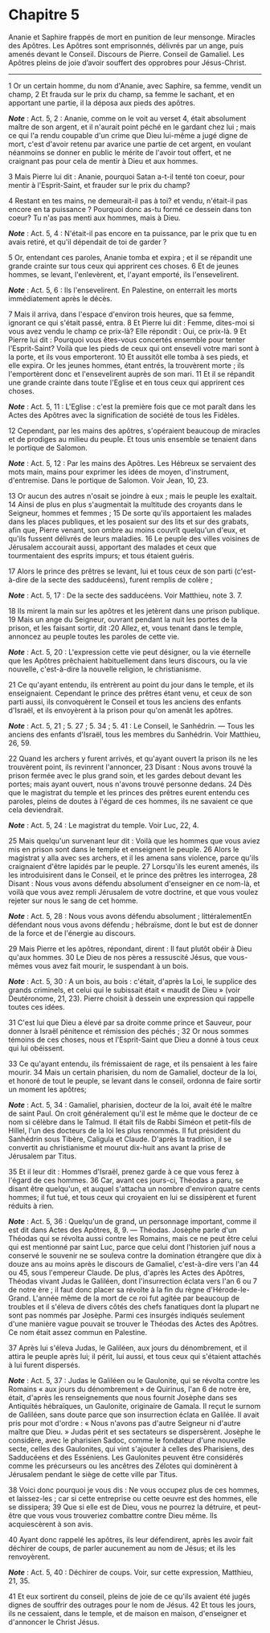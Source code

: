 # Chapitre 5

Ananie et Saphire frappés de mort en punition de leur mensonge.
Miracles des Apôtres.
Les Apôtres sont emprisonnés, délivrés par un ange, puis amenés devant le Conseil.
Discours de Pierre.
Conseil de Gamaliel.
Les Apôtres pleins de joie d’avoir souffert des opprobres pour Jésus-Christ.

***

1 Or un certain homme, du nom d'Ananie, avec Saphire, sa femme, vendit un champ, 2 Et frauda sur le prix du champ, sa femme le sachant, et en apportant une partie, il la déposa aux pieds des apôtres.

***Note*** :  Act. 5, 2 : Ananie, comme on le voit au verset 4, était absolument maître de son argent, et il n'aurait point péché en le gardant chez lui ; mais ce qui l'a rendu coupable d'un crime que Dieu lui-même a jugé digne de mort, c'est d'avoir retenu par avarice une partie de cet argent, en voulant néanmoins se donner en public le mérite de l'avoir tout offert, et ne craignant pas pour cela de mentir à Dieu et aux hommes.

3 Mais Pierre lui dit : Ananie, pourquoi Satan a-t-il tenté ton coeur, pour mentir à l'Esprit-Saint, et frauder sur le prix du champ?

4 Restant en tes mains, ne demeurait-il pas à toi? et vendu, n'était-il pas encore en ta puissance ? Pourquoi donc as-tu formé ce dessein dans ton coeur? Tu n'as pas menti aux hommes, mais à Dieu.

***Note*** :  Act. 5, 4 : N'était-il pas encore en ta puissance, par le prix que tu en avais retiré, et qu'il dépendait de toi de garder ?

5 Or, entendant ces paroles, Ananie tomba et expira ; et il se répandit une grande crainte sur tous ceux qui apprirent ces choses. 6 Et de jeunes hommes, se levant, l'enlevèrent, et, l'ayant emporté, ils l'ensevelirent.

***Note*** :  Act. 5, 6 : Ils l'ensevelirent. En Palestine, on enterrait les morts immédiatement après le décès.


7 Mais il arriva, dans l'espace d'environ trois heures, que sa femme, ignorant ce qui s'était passé, entra. 8 Et Pierre lui dit : Femme, dites-moi si vous avez vendu le champ ce prix-là? Elle répondit : Oui, ce prix-là. 9 Et Pierre lui dit : Pourquoi vous êtes-vous concertés ensemble pour tenter l'Esprit-Saint? Voilà que les pieds de ceux qui ont enseveli votre mari sont à la porte, et ils vous emporteront. 10 Et aussitôt elle tomba à ses pieds, et elle expira. Or les jeunes hommes, étant entrés, la trouvèrent morte ; ils l'emportèrent donc et l'ensevelirent auprès de son mari. 11 Et il se répandit une grande crainte dans toute l'Eglise et en tous ceux qui apprirent ces choses.

***Note*** :  Act. 5, 11 : L'Eglise : c'est la première fois que ce mot paraît dans les Actes des Apôtres avec la signification de société de tous les Fidèles.


12 Cependant, par les mains des apôtres, s'opéraient beaucoup de miracles et de prodiges au milieu du peuple. Et tous unis ensemble se tenaient dans le portique de Salomon.

***Note*** :  Act. 5, 12 : Par les mains des Apôtres. Les Hébreux se servaient des mots main, mains pour exprimer les idées de moyen, d'instrument, d'entremise. Dans le portique de Salomon. Voir Jean, 10, 23.

13 Or aucun des autres n'osait se joindre à eux ; mais le peuple les exaltait. 14 Ainsi de plus en plus s'augmentait la multitude des croyants dans le Seigneur, hommes et femmes ; 15 De sorte qu'ils apportaient les malades dans les places publiques, et les posaient sur des lits et sur des grabats, afin que, Pierre venant, son ombre au moins couvrît quelqu'un d'eux, et qu'ils fussent délivrés de leurs maladies. 16 Le peuple des villes voisines de Jérusalem accourait aussi, apportant des malades et ceux que tourmentaient des esprits impurs; et tous étaient guéris.


17 Alors le prince des prêtres se levant, lui et tous ceux de son parti (c'est-à-dire de la secte des sadducéens), furent remplis de colère ;

***Note*** :  Act. 5, 17 : De la secte des sadducéens. Voir Matthieu, note 3. 7.

18 Ils mirent la main sur les apôtres et les jetèrent dans une prison publique. 19 Mais un ange du Seigneur, ouvrant pendant la nuit les portes de la prison, et les faisant sortir, dit :20 Allez, et, vous tenant dans le temple, annoncez au peuple toutes les paroles de cette vie.

***Note*** :  Act. 5, 20 : L'expression cette vie peut désigner, ou la vie éternelle que les Apôtres prêchaient habituellement dans leurs discours, ou la vie nouvelle, c'est-à-dire la nouvelle religion, le christianisme.

21 Ce qu'ayant entendu, ils entrèrent au point du jour dans le temple, et ils enseignaient. Cependant le prince des prêtres étant venu, et ceux de son parti aussi, ils convoquèrent le Conseil et tous les anciens des enfants d'Israël, et ils envoyèrent à la prison pour qu'on amenât les apôtres.

***Note*** :  Act. 5, 21 ; 5. 27 ; 5. 34 ; 5. 41 : Le Conseil, le Sanhédrin. ― Tous les anciens des enfants d'Israël, tous les membres du Sanhédrin. Voir Matthieu, 26, 59.


22 Quand les archers y furent arrivés, et qu'ayant ouvert la prison ils ne les trouvèrent point, ils revinrent l'annoncer, 23 Disant : Nous avons trouvé la prison fermée avec le plus grand soin, et les gardes debout devant les portes; mais ayant ouvert, nous n'avons trouvé personne dedans. 24 Dès que le magistrat du temple et les princes des prêtres eurent entendu ces paroles, pleins de doutes à l'égard de ces hommes, ils ne savaient ce que cela deviendrait.

***Note*** :  Act. 5, 24 : Le magistrat du temple. Voir Luc, 22, 4.

25 Mais quelqu'un survenant leur dit : Voilà que les hommes que vous aviez mis en prison sont dans le temple et enseignent le peuple. 26 Alors le magistrat y alla avec ses archers, et il les amena sans violence, parce qu'ils craignaient d'être lapidés par le peuple. 27 Lorsqu'ils les eurent amenés, ils les introduisirent dans le Conseil, et le prince des prêtres les interrogea, 28 Disant : Nous vous avons défendu absolument d'enseigner en ce nom-là, et voilà que vous avez rempli Jérusalem de votre doctrine, et que vous voulez rejeter sur nous le sang de cet homme.

***Note*** :  Act. 5, 28 : Nous vous avons défendu absolument ; littéralementEn défendant nous vous avons défendu ; hébraïsme, dont le but est de donner de la force et de l'énergie au discours.

29 Mais Pierre et les apôtres, répondant, dirent : Il faut plutôt obéir à Dieu qu'aux hommes. 30 Le Dieu de nos pères a ressuscité Jésus, que vous-mêmes vous avez fait mourir, le suspendant à un bois.

***Note*** :  Act. 5, 30 : A un bois, au bois : c'était, d'après la Loi, le supplice des grands criminels, et celui qui le subissait était « maudit de Dieu » (voir Deutéronome, 21, 23). Pierre choisit à dessein une expression qui rappelle toutes ces idées.

31 C'est lui que Dieu a élevé par sa droite comme prince et Sauveur, pour donner à Israël pénitence et rémission des péchés ; 32 Or nous sommes témoins de ces choses, nous et l'Esprit-Saint que Dieu a donné à tous ceux qui lui obéissent.


33 Ce qu'ayant entendu, ils frémissaient de rage, et ils pensaient à les faire mourir. 34 Mais un certain pharisien, du nom de Gamaliel, docteur de la loi, et honoré de tout le peuple, se levant dans le conseil, ordonna de faire sortir un moment les apôtres;

***Note*** :  Act. 5, 34 : Gamaliel, pharisien, docteur de la loi, avait été le maître de saint Paul. On croit généralement qu'il est le même que le docteur de ce nom si célèbre dans le Talmud. Il était fils de Rabbi Siméon et petit-fils de Hillel, l'un des docteurs de la loi les plus renommés. Il fut président du Sanhédrin sous Tibère, Caligula et Claude. D'après la tradition, il se convertit au christianisme et mourut dix-huit ans avant la prise de Jérusalem par Titus.

35 Et il leur dit : Hommes d'Israël, prenez garde à ce que vous ferez à l'égard de ces hommes. 36 Car, avant ces jours-ci, Théodas a paru, se disant être quelqu'un, et auquel s'attacha un nombre d'environ quatre cents hommes; il fut tué, et tous ceux qui croyaient en lui se dissipèrent et furent réduits à rien.

***Note*** :  Act. 5, 36 : Quelqu'un de grand, un personnage important, comme il est dit dans Actes des Apôtres, 8, 9. ― Théodas. Josèphe parle d'un Théodas qui se révolta aussi contre les Romains, mais ce ne peut être celui qui est mentionné par saint Luc, parce que celui dont l'historien juif nous a conservé le souvenir ne se souleva contre la domination étrangère que dix à douze ans au moins après le discours de Gamaliel, c'est-à-dire vers l'an 44 ou 45, sous l'empereur Claude. De plus, d'après les Actes des Apôtres, Théodas vivant Judas le Galiléen, dont l'insurrection éclata vers l'an 6 ou 7 de notre ère ; il faut donc placer sa révolte à la fin du règne d'Hérode-le-Grand. L'année même de la mort de ce roi fut agitée par beaucoup de troubles et il s'éleva de divers côtés des chefs fanatiques dont la plupart ne sont pas nommés par Josèphe. Parmi ces insurgés indiqués seulement d'une manière vague pouvait se trouver le Théodas des Actes des Apôtres. Ce nom était assez commun en Palestine.

37 Après lui s'éleva Judas, le Galiléen, aux jours du dénombrement, et il attira le peuple après lui; il périt, lui aussi, et tous ceux qui s'étaient attachés à lui furent dispersés.

***Note*** :  Act. 5, 37 : Judas le Galiléen ou le Gaulonite, qui se révolta contre les Romains « aux jours du dénombrement » de Quirinus, l'an 6 de notre ère, était, d'après les renseignements que nous fournit Josèphe dans ses Antiquités hébraïques, un Gaulonite, originaire de Gamala. Il reçut le surnom de Galiléen, sans doute parce que son insurrection éclata en Galilée. Il avait pris pour mot d'ordre : « Nous n'avons pas d'autre Seigneur ni d'autre maître que Dieu. » Judas périt et ses sectateurs se dispersèrent. Josèphe le considère, avec le pharisien Sadoc, comme le fondateur d'une nouvelle secte, celles des Gaulonites, qui vint s'ajouter à celles des Pharisiens, des Sadducéens et des Esséniens. Les Gaulonites peuvent être considérés comme les précurseurs ou les ancêtres des Zélotes qui dominèrent à Jérusalem pendant le siège de cette ville par Titus.

38 Voici donc pourquoi je vous dis : Ne vous occupez plus de ces hommes, et laissez-les ; car si cette entreprise ou cette oeuvre est des hommes, elle se dissipera; 39 Que si elle est de Dieu, vous ne pourrez la détruire, et peut-être que vous vous trouveriez combattre contre Dieu même. Ils acquiescèrent à son avis.


40 Ayant donc rappelé les apôtres, ils leur défendirent, après les avoir fait déchirer de coups, de parler aucunement au nom de Jésus; et ils les renvoyèrent.

***Note*** :  Act. 5, 40 : Déchirer de coups. Voir, sur cette expression, Matthieu, 21, 35.

41 Et eux sortirent du conseil, pleins de joie de ce qu'ils avaient été jugés dignes de souffrir des outrages pour le nom de Jésus. 42 Et tous les jours, ils ne cessaient, dans le temple, et de maison en maison, d'enseigner et d'annoncer le Christ Jésus.

